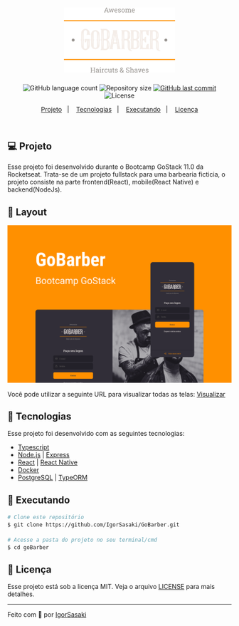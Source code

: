 <h1 align="center">
    <img alt="GoBarber" title="#goBarber" src=".github/gobarber.png" width="250px" />
</h1>
<p align="center">
  <img alt="GitHub language count" src="https://img.shields.io/github/languages/count/IgorSasaki/GoBarber">

  <img alt="Repository size" src="https://img.shields.io/github/repo-size/IgorSasaki/GoBarber">
  
  <a href="https://github.com/IgorSasaki/GoBarber/commits/master">
    <img alt="GitHub last commit" src="https://img.shields.io/github/last-commit/IgorSasaki/GoBarber">
  </a>

  <img alt="License" src="https://img.shields.io/badge/license-MIT-brightgreen">
</p>

<p align="center">
  <a href="#-projeto">Projeto</a>&nbsp;&nbsp;&nbsp;|&nbsp;&nbsp;&nbsp;
  <a href="#rocket-tecnologias">Tecnologias</a>&nbsp;&nbsp;&nbsp;|&nbsp;&nbsp;&nbsp;
  <a href="#rocket-executando">Executando</a>&nbsp;&nbsp;&nbsp;|&nbsp;&nbsp;&nbsp;
  <a href="#memo-licença">Licença</a>
</p>
<br>

## 💻 Projeto

Esse projeto foi desenvolvido durante o Bootcamp GoStack 11.0 da Rocketseat. Trata-se de um projeto fullstack para uma barbearia ficticia, o projeto consiste na parte frontend(React), mobile(React Native) e backend(NodeJs).

## 🎨 Layout

<p align="center">
    <img alt="GoBarber" title="#GoBarber" src=".github/capa.png" width="720px" />
</p>

Você pode utilizar a seguinte URL para visualizar todas as telas: [Visualizar](https://www.figma.com/file/BXCihtXXh9p37lGsENV614/GoBarber?node-id=34%3A1180)

## :rocket: Tecnologias

Esse projeto foi desenvolvido com as seguintes tecnologias:

- [Typescript](https://www.typescriptlang.org/)
- [Node.js](https://nodejs.org/en/) | [Express](https://expressjs.com/pt-br/)
- [React](https://reactjs.org/) | [React Native](https://reactnative.dev/)
- [Docker](https://www.docker.com/)
- [PostgreSQL](https://www.postgresql.org/) | [TypeORM](https://typeorm.io/)

## :notebook: Executando

```bash
# Clone este repositório
$ git clone https://github.com/IgorSasaki/GoBarber.git

# Acesse a pasta do projeto no seu terminal/cmd
$ cd goBarber
```

## :memo: Licença

Esse projeto está sob a licença MIT. Veja o arquivo [LICENSE](LICENSE.md) para mais detalhes.

---

Feito com 🧡 por [IgorSasaki](https://www.linkedin.com/in/igor-sasaki/)
